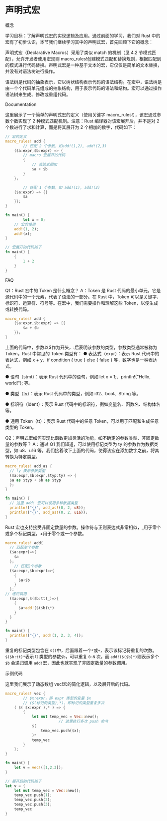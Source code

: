 # 声明式宏

概念

学习目标：了解声明式宏的实现逻辑及应用。通过前面的学习，我们对 Rust 中的宏有了初步认识，本节我们继续学习其中的声明式宏，首先回顾下它的概念：

声明式宏（Declarative Macros）采用了类似 match 的机制（见 4.2 节模式匹配），允许开发者使用宏规则 macro_rules!创建模式匹配和替换规则，根据匹配到的模式进行代码替换。声明式宏是一种基于文本的宏，它仅仅是简单的文本替换，并没有对语法树进行操作。

语法树是代码的抽象表示，它以树状结构表示代码的语法结构。在宏中，语法树是由一个个代码单元组成的抽象结构，用于表示代码的语法和结构。宏可以通过操作语法树来生成、修改或重组代码。

Documentation

这里展示了一个简单的声明式宏的定义（使用关键字 macro_rules!），该宏通过参数个数实现了 2 种模式匹配机制。注意：Rust 编译器对该宏展开后，并不是对 2 个数进行了求和计算，而是将其展开为 2 个相加的数字，代码如下：

```rust
// 宏的定义
macro_rules! add {
		// 匹配 2 个参数，如add!(1,2), add!(2,3)
    ($a:expr,$b:expr) => {
        // macro 宏展开的代码
        {
            // 表达式相加
            $a + $b
        }
    };

		// 匹配 1 个参数，如 add!(1), add!(2)
    ($a:expr) => {{
        $a
    }};
}

fn main() {
		let x = 0;
    // 宏的使用
    add!(1, 2);
    add!(x);
}

// 宏展开的代码如下
fn main() {
	{
		1 + 2
	}
}
```

FAQ

Q1：Rust 宏中的 Token 是什么概念？
A：Token 是 Rust 代码的最小单元，它是源代码中的一个元素，代表了语法的一部分。在 Rust 中，Token 可以是关键字、标识符、运算符、符号等。在宏中，我们需要操作和理解这些 Token，以便生成或转换代码。

```rust
macro_rules! add {
    ($a:expr,$b:expr) => {{
        $a + $b
    }};
}
```

上面的代码中，参数以$作为开头，:后表明该参数的类型，参数类型通常被称为 Token，Rust 中常见的 Token 类型有：
● 表达式（expr）：表示 Rust 代码中的表达式，例如 x + y、if condition { true } else { false } 等，数字也是一种表达式。

● 语句（stmt）：表示 Rust 代码中的语句，例如 let x = 1;、println!("Hello, world!"); 等。

● 类型（ty）：表示 Rust 代码中的类型，例如 i32、bool、String 等。

● 标识符（ident）：表示 Rust 代码中的标识符，例如变量名、函数名、结构体名等。

● 通用 Token（tt）：表示 Rust 代码中的任意 Token，可以用于匹配和生成任意类型的 Token。

Q2：声明式宏如何实现比函数更加灵活的功能，如不确定的参数类型、非固定数量的参数等？
A：通过 Q1 我们知道，可以使用标记类型为 ty 的参数作为数据类型，如 u8、u16 等。我们接着改下上面的代码，使得该宏在添加数字之前，将其转换为特定类型。

```rust
macro_rules! add_as {
  // ty 表示参数类型
  ($a:expr,$b:expr,$typ:ty) => {
  $a as $typ + $b as $typ
  };
}

fn main() {
  // 这里 add! 宏可以使用多种数据类型
  println!("{}", add_as!(0, 2, u8));
  println!("{}", add_as!(0, 2, u16));
}
```

Rust 宏也支持接受非固定数量的参数。操作符与正则表达式非常相似，\_用于零个或多个标记类型，+用于零个或一个参数。

```rust
macro_rules! add{
  // 匹配单个参数
  ($a:expr)=>{
    $a
  };
    // 匹配2个参数
  ($a:expr,$b:expr)=>{
    {
      $a+$b
    }
  };
// 递归调用
  ($a:expr,$($b:tt)_)=>{
    {
      $a+add!($($b)\*)
    }
  }
}

fn main() {
  println!("{}", add!(1, 2, 3, 4));
}
```

重复的标记类型包含在 `$()`中，后面跟着一个`*`或`+`，表示该标记将重复的次数。`$($b:tt)*`表示 tt 类型的参数`$b`，可以重复 `0~N` 次，而 `add!($($b)*)`则表示多个`$b` 会递归调用 `add!`宏，因此也就实现了非固定数量的参数调用。

示例代码

这里我们展示了动态数组 vec!宏的简化逻辑，以及展开后的代码。

```rust
macro_rules! vec {
		// $x:expr，即 expr 类型的变量 $x
		// ($(标记的类型),*)，即标记的类型重复多次
    ( $( $x:expr ),* ) => {
        {
            let mut temp_vec = Vec::new();
						// 这里执行多次 push 命令
            $(
                temp_vec.push($x);
            )*
            temp_vec
        }
    };
}

fn main() {
	let v = vec!([1,2,3]);
}

// 展开后的代码如下
let v = {
    let mut temp_vec = Vec::new();
    temp_vec.push(1);
    temp_vec.push(2);
    temp_vec.push(3);
    temp_vec
}
```
